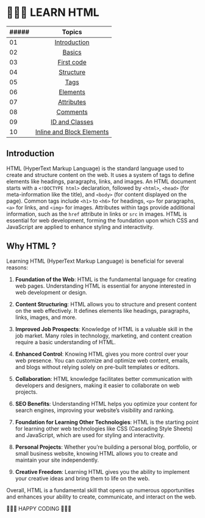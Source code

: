 <p> <h1>👨🏻‍💻 LEARN HTML </h1> </p>

|##### | Topics                                                    |
|------|:---------------------------------------------------------:|
| 01  |  [Introduction](./readme.md)|
| 02  |  [Basics](./0_basic.html)|
| 03  |  [First code](./1_hello.html)|
| 04  |  [Structure](./2_page_structure.html)|
| 05  |  [Tags](./3_tags.html)|
| 06  |  [Elements](./4_elements.html)|
| 07  |  [Attributes](./5_attributes.html)|
| 08  |  [Comments](./6_Comments.html)|
| 09  |  [ID and Classes](./7_Id_Classes.html)|
| 10  |  [Inline and Block Elements](./8_inline_block_elements.html)|


## Introduction

HTML (HyperText Markup Language) is the standard language used to create and structure content on the web. It uses a system of tags to define elements like headings, paragraphs, links, and images. An HTML document starts with a `<!DOCTYPE html>` declaration, followed by `<html>`, `<head>` (for meta-information like the title), and `<body>` (for content displayed on the page). Common tags include `<h1>` to `<h6>` for headings, `<p>` for paragraphs, `<a>` for links, and `<img>` for images. Attributes within tags provide additional information, such as the `href` attribute in links or `src` in images. HTML is essential for web development, forming the foundation upon which CSS and JavaScript are applied to enhance styling and interactivity.

## Why HTML ?

Learning HTML (HyperText Markup Language) is beneficial for several reasons:

1. **Foundation of the Web**: HTML is the fundamental language for creating web pages. Understanding HTML is essential for anyone interested in web development or design.

2. **Content Structuring**: HTML allows you to structure and present content on the web effectively. It defines elements like headings, paragraphs, links, images, and more.

3. **Improved Job Prospects**: Knowledge of HTML is a valuable skill in the job market. Many roles in technology, marketing, and content creation require a basic understanding of HTML.

4. **Enhanced Control**: Knowing HTML gives you more control over your web presence. You can customize and optimize web content, emails, and blogs without relying solely on pre-built templates or editors.

5. **Collaboration**: HTML knowledge facilitates better communication with developers and designers, making it easier to collaborate on web projects.

6. **SEO Benefits**: Understanding HTML helps you optimize your content for search engines, improving your website’s visibility and ranking.

7. **Foundation for Learning Other Technologies**: HTML is the starting point for learning other web technologies like CSS (Cascading Style Sheets) and JavaScript, which are used for styling and interactivity.

8. **Personal Projects**: Whether you’re building a personal blog, portfolio, or small business website, knowing HTML allows you to create and maintain your site independently.

9. **Creative Freedom**: Learning HTML gives you the ability to implement your creative ideas and bring them to life on the web.

Overall, HTML is a fundamental skill that opens up numerous opportunities and enhances your ability to create, communicate, and interact on the web.



🧡🧡🧡 HAPPY CODING 🧡🧡🧡